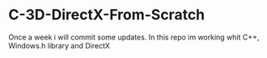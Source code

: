 # C-3D-DirectX-From-Scratch
Once a week i will commit some updates. In this repo im working whit C++, Windows.h library and DirectX
